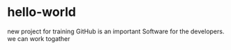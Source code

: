 # hello-world
new project for training
GitHub is an important Software for the developers.
we can work togather
